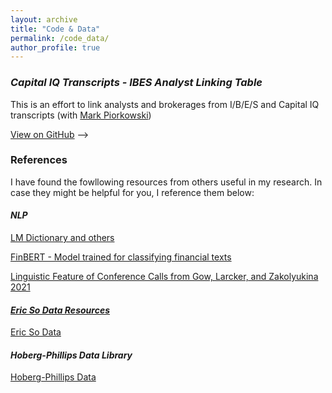 ```yaml
---
layout: archive
title: "Code & Data"
permalink: /code_data/
author_profile: true
---
```


### *Capital IQ Transcripts - IBES Analyst Linking Table*

This is an effort to link analysts and brokerages from I/B/E/S and Capital IQ transcripts (with [Mark Piorkowski](https://kelley.iu.edu/faculty-research/faculty-directory/profile.html?id=MPIORKOW))

<a href="https://github.com/j4ffle/CapIQ_IBES_Match" target="_blank">View on GitHub</a>
-->
<!-- [Download]() -->

### References

I have found the fowllowing resources from others useful in my research. In case they might be helpful for you, I reference them below:

#### *NLP*

<a href="https://sraf.nd.edu/" target="_blank">LM Dictionary and others</a>

<a href="https://huggingface.co/yiyanghkust" target="_blank">FinBERT - Model trained for classifying financial texts

<a href="https://github.com/iangow/ling_features" target="_blank">Linguistic Feature of Conference Calls from Gow, Larcker, and Zakolyukina 2021

#### *Eric So Data Resources*

<a href="https://mitmgmtfaculty.mit.edu/eso/data-library/" target="_blank">Eric So Data</a>

#### *Hoberg-Phillips Data Library*
<a href="https://hobergphillips.tuck.dartmouth.edu/" target="_blank">Hoberg-Phillips Data</a>